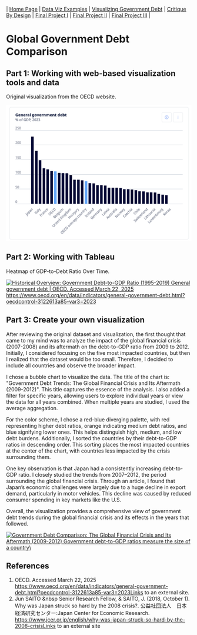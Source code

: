 | [Home Page](https://ananthulalohitaksha.github.io/lohitaksha-ananthula-portfolio/) | [Data Viz Examples](dataviz-examples) | [Visualizing Government Debt](visualizing-government-debt) | [Critique By Design](critique-by-design) | [Final Project I](final-project-part-one) | [Final Project II](final-project-part-two) | [Final Project III](final-project-part-three) |

# Global Government Debt Comparison

## Part 1: Working with web-based visualization tools and data
Original visualization from the OECD website.

<img src="Part%20one.png" alt="Part One" width="650" />

## Part 2: Working with Tableau
Heatmap of GDP-to-Debt Ratio Over Time.
<div class='tableauPlaceholder' id='viz1742775716886' style='position: relative'>
    <noscript>
        <a href='https://public.tableau.com/views/VisualizingGovernmentDebt_17426937908540/Sheet1'>
            <img alt='Historical Overview: Government Debt-to-GDP Ratio (1995-2019) General government debt | OECD. Accessed March 22, 2025 https://www.oecd.org/en/data/indicators/general-government-debt.html?oecdcontrol-3122613a85-var3=2023' 
                 src='https://public.tableau.com/static/images/Vi/VisualizingGovernmentDebt_17426937908540/Sheet1/1_rss.png' 
                 style='border: none;' />
        </a>
    </noscript>
    <object class='tableauViz' style='display:none;'>
        <param name='host_url' value='https%3A%2F%2Fpublic.tableau.com%2F' />
        <param name='embed_code_version' value='3' />
        <param name='site_root' value='' />
        <param name='name' value='VisualizingGovernmentDebt_17426937908540/Sheet1' />
        <param name='tabs' value='no' />
        <param name='toolbar' value='yes' />
        <param name='static_image' value='https://public.tableau.com/static/images/Vi/VisualizingGovernmentDebt_17426937908540/Sheet1/1.png' />
        <param name='animate_transition' value='yes' />
        <param name='display_static_image' value='yes' />
        <param name='display_spinner' value='yes' />
        <param name='display_overlay' value='yes' />
        <param name='display_count' value='yes' />
        <param name='language' value='en-US' />
        <param name='filter' value='publish=yes' />
    </object>
</div>

<script type='text/javascript'>
    var divElement = document.getElementById('viz1742775716886');
    var vizElement = divElement.getElementsByTagName('object')[0];
    vizElement.style.width = '100%';
    vizElement.style.height = (divElement.offsetWidth * 0.75) + 'px';
    var scriptElement = document.createElement('script');
    scriptElement.src = 'https://public.tableau.com/javascripts/api/viz_v1.js';
    vizElement.parentNode.insertBefore(scriptElement, vizElement);
</script>

## Part 3: Create your own visualization
After reviewing the original dataset and visualization, the first thought that came to my mind was to analyze the impact of the global financial crisis (2007-2008) and its aftermath on the debt-to-GDP ratio from 2009 to 2012. Initially, I considered focusing on the five most impacted countries, but then I realized that the dataset would be too small. Therefore, I decided to include all countries and observe the broader impact.

I chose a bubble chart to visualize the data. The title of the chart is: "Government Debt Trends: The Global Financial Crisis and Its Aftermath (2009-2012)". This title captures the essence of the analysis. I also added a filter for specific years, allowing users to explore individual years or view the data for all years combined. When multiple years are studied, I used the average aggregation.

For the color scheme, I chose a red-blue diverging palette, with red representing higher debt ratios, orange indicating medium debt ratios, and blue signifying lower ones. This helps distinguish high, medium, and low debt burdens. Additionally, I sorted the countries by their debt-to-GDP ratios in descending order. This sorting places the most impacted countries at the center of the chart, with countries less impacted by the crisis surrounding them.

One key observation is that Japan had a consistently increasing debt-to-GDP ratio. I closely studied the trends from 2007–2012, the period surrounding the global financial crisis. Through an article, I found that Japan’s economic challenges were largely due to a huge decline in export demand, particularly in motor vehicles. This decline was caused by reduced consumer spending in key markets like the U.S.

Overall, the visualization provides a comprehensive view of government debt trends during the global financial crisis and its effects in the years that followed.

<div class='tableauPlaceholder' id='viz1742776287865' style='position: relative; width: 100%; margin: 0 auto; display: block;'>
    <noscript>
        <a href='#'>
            <img alt='Government Debt Comparison: The Global Financial Crisis and Its Aftermath (2009-2012) Government debt-to-GDP ratios measure the size of a country\'s debt relative to its economic output, providing insight into its fiscal health. During the aftermath of the ' 
                 src='https://public.tableau.com/static/images/Bo/Book1_17427761344300/Sheet1/1_rss.png' 
                 style='border: none;' />
        </a>
    </noscript>
    <object class='tableauViz' style='display:none; width: 100%; height: 100%;'>
        <param name='host_url' value='https%3A%2F%2Fpublic.tableau.com%2F' />
        <param name='embed_code_version' value='3' />
        <param name='site_root' value='' />
        <param name='name' value='Book1_17427761344300/Sheet1' />
        <param name='tabs' value='no' />
        <param name='toolbar' value='yes' />
        <param name='static_image' value='https://public.tableau.com/static/images/Bo/Book1_17427761344300/Sheet1/1.png' />
        <param name='animate_transition' value='yes' />
        <param name='display_static_image' value='yes' />
        <param name='display_spinner' value='yes' />
        <param name='display_overlay' value='yes' />
        <param name='display_count' value='yes' />
        <param name='language' value='en-US' />
    </object>
</div>

<script type='text/javascript'>
    var divElement = document.getElementById('viz1742776287865');
    var vizElement = divElement.getElementsByTagName('object')[0];
    vizElement.style.width = '100%';
    vizElement.style.height = (divElement.offsetWidth * 0.75) + 'px';  // Maintain 75% height ratio
    var scriptElement = document.createElement('script');
    scriptElement.src = 'https://public.tableau.com/javascripts/api/viz_v1.js';
    vizElement.parentNode.insertBefore(scriptElement, vizElement);
</script>


## References
1. OECD. Accessed March 22, 2025 https://www.oecd.org/en/data/indicators/general-government-debt.html?oecdcontrol-3122613a85-var3=2023Links to an external site.
2. Jun SAITO    &nbsp Senior Research Fellow, & SAITO, J. (2018, October 1). Why was Japan struck so hard by the 2008 crisis?. 公益社団法人　日本経済研究センター:Japan Center for Economic Research. https://www.jcer.or.jp/english/why-was-japan-struck-so-hard-by-the-2008-crisisLinks to an external site
